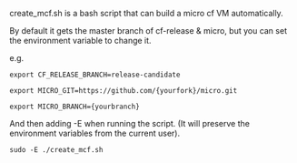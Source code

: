create_mcf.sh is a bash script that can build a micro cf VM automatically.

By default it gets the master branch of cf-release & micro, but you can set the environment variable to change it.

e.g.

`export CF_RELEASE_BRANCH=release-candidate`

`export MICRO_GIT=https://github.com/{yourfork}/micro.git`

`export MICRO_BRANCH={yourbranch}`

And then adding -E when running the script. (It will preserve the environment variables from the current user).

`sudo -E ./create_mcf.sh`